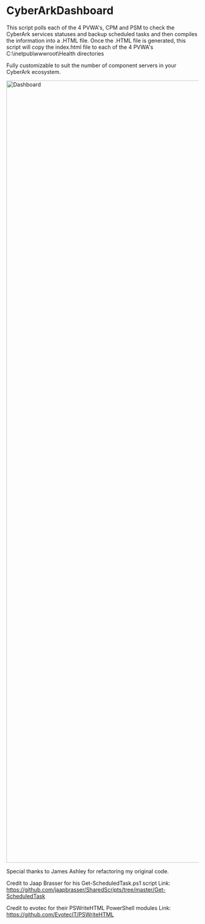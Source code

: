 # CyberArkDashboard

This script polls each of the 4 PVWA's, CPM and PSM to check the CyberArk services statuses and backup scheduled tasks and
then compiles the information into a .HTML file. Once the .HTML file is generated, this script will copy the index.html file 
to each of the 4 PVWA's C:\inetpub\wwwroot\Health directories

Fully customizable to suit the number of component servers in your CyberArk ecosystem.

<img width="2048" alt="Dashboard" src="https://user-images.githubusercontent.com/16002550/105228870-180d9300-5b31-11eb-9c78-d889bab1e359.png">

Special thanks to James Ashley for refactoring my original code.


Credit to Jaap Brasser for his Get-ScheduledTask.ps1 script
Link: https://github.com/jaapbrasser/SharedScripts/tree/master/Get-ScheduledTask

Credit to evotec for their PSWriteHTML PowerShell modules
Link: https://github.com/EvotecIT/PSWriteHTML
